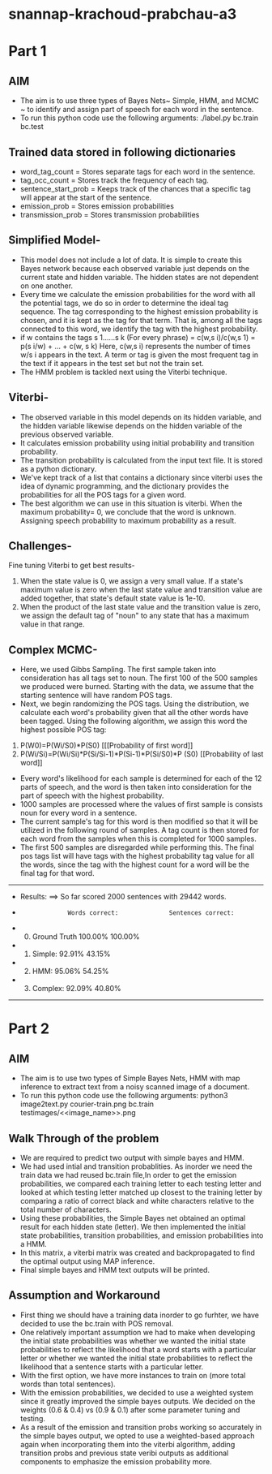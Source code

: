 # snannap-krachoud-prabchau-a3


# Part 1

## AIM
- The aim is to use three types of Bayes Nets~ Simple, HMM, and MCMC ~ to identify and assign part of speech for each word in the sentence. 
- To run this python code use the following arguments: ./label.py bc.train bc.test

## Trained data stored in following dictionaries
- word_tag_count = Stores separate tags for each word in the sentence.
- tag_occ_count = Stores track the frequency of each tag.
- sentence_start_prob = Keeps track of the chances that a specific tag will appear at the start of the sentence.
- emission_prob = Stores emission probabilities
- transmission_prob = Stores transmission probabilities

## Simplified Model- 
- This model does not include a lot of data. It is simple to create this Bayes network because each observed variable just depends on the current state and hidden variable. The hidden states are not dependent on one another.
- Every time we calculate the emission probabilities for the word with all the potential tags, we do so in order to determine the ideal tag sequence. The tag corresponding to the highest emission probability is chosen, and it is kept as the tag for that term. That is, among all the tags connected to this word, we identify the tag with the highest probability.
- if w contains the tags s 1......s k (For every phrase) = c(w,s i)/c(w,s 1) = p(s i/w) + ... + c(w, s k)
Here, c(w,s i) represents the number of times w/s i appears in the text.
A term or tag is given the most frequent tag in the text if it appears in the test set but not the train set.
- The HMM problem is tackled next using the Viterbi technique.

## Viterbi- 
- The observed variable in this model depends on its hidden variable, and the hidden variable likewise depends on the hidden variable of the previous observed variable. 
- It calculates emission probability using initial probability and transition probability.
- The transition probability is calculated from the input text file. It is stored as a python dictionary. 
- We've kept track of a list that contains a dictionary since viterbi uses the idea of dynamic programming, and the dictionary provides the probabilities for all the POS tags for a given word.
- The best algorithm we can use in this situation is viterbi. When the maximum probability= 0, we conclude that the word is unknown. Assigning speech probability to maximum probability as a result.

## Challenges- 
Fine tuning Viterbi to get best results-
1. When the state value is 0, we assign a very small value. If a state's maximum value is zero when the last state value and transition value are added together, that state's default state value is 1e-10.
2. When the product of the last state value and the transition value is zero, we assign the default tag of "noun" to any state that has a maximum value in that range.

## Complex MCMC- 
- Here, we used Gibbs Sampling. The first sample taken into consideration has all tags set to noun. The first 100 of the 500 samples we produced were burned. Starting with the data, we assume that the starting sentence will have random POS tags. 
- Next, we begin randomizing the POS tags. Using the distribution, we calculate each word's probability given that all the other words have been tagged. Using the following algorithm, we assign this word the highest possible POS tag:

 1. P(W0)=P(Wi/S0)*P(S0) [[[Probability of first word]]
 2. P(Wi/Si)=P(Wi/Si)*P(Si/Si-1)*P(Si-1)*P(Si/S0)*P (S0) [[Probability of last word]]
 
- Every word's likelihood for each sample is determined for each of the 12 parts of speech, and the word is then taken into consideration for the part of speech with the highest probability. 
- 1000 samples are processed where the values of first sample is consists noun for every word in a sentence. 
- The current sample's tag for this word is then modified so that it will be utilized in the following round of samples. A tag count is then stored for each word from the samples when this is completed for 1000 samples.
- The first 500 samples are disregarded while performing this. The final pos tags list will have tags with the highest probability tag value for all the words, since the tag with the highest count for a word will be the final tag for that word.

------------ 
-  Results: ==> So far scored 2000 sentences with 29442 words. 
-                  Words correct:              Sentences correct:                
- 0. Ground Truth            100.00%                     100.00% 
- 1. Simple:                  92.91%                      43.15%
- 2. HMM:                     95.06%                      54.25%
- 3. Complex:                 92.09%                      40.80%
-------------


# Part 2

## AIM
- The aim is to use two types of Simple Bayes Nets, HMM with map inference to extract text from a noisy scanned image of a document. 
- To run this python code use the following arguments: python3 image2text.py courier-train.png bc.train testimages/<<image_name>>.png
## Walk Through of the problem
- We are required to predict two output with simple bayes and HMM. 
- We had used intial and transition probablities. As inorder we need the train data we had reused bc.train file,In order to get the emission probabilities, we compared each training letter to each testing letter and looked at which testing letter matched up closest to the training letter by comparing a ratio of correct black and white characters relative to the total number of characters.
- Using these probabilities, the Simple Bayes net obtained an optimal result for each hidden state (letter). We then implemented the initial state probabilities, transition probabilities, and emission probabilities into a HMM.
- In this matrix, a viterbi matrix was created and backpropagated to find the optimal output using MAP inference.
- Final simple bayes and HMM text outputs will be printed.
## Assumption and Workaround
- First thing we should have a training data inorder to go furhter, we have decided to use the bc.train with POS removal.
- One relatively important assumption we had to make when developing the initial state probabilities was whether we wanted the initial state probabilities to reflect the likelihood that a word starts with a particular letter or whether we wanted the initial state probabilities to reflect the likelihood that a sentence starts with a particular letter. 
- With the first option, we have more instances to train on (more total words than total sentences).
- With the emission probabilities, we decided to use a weighted system since it greatly improved the simple bayes outputs. We decided on the weights (0.6 & 0.4) vs (0.9 & 0.1) after some parameter tuning and testing. 
-  As a result of the emission and transition probs working so accurately in the simple bayes output, we opted to use a weighted-based approach again when incorporating them into the viterbi algorithm, adding transition probs and previous state veribi outputs as additional components to emphasize the emission probability more.
